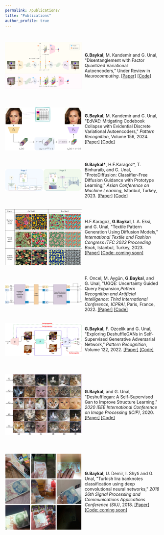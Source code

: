 ```yaml
---
permalink: /publications/
title: "Publications"
author_profile: true
---
```

<style>
img {
  padding-right: 10px;
  padding-bottom: 30px;
  padding-top: 30px;
}
.box {
   display: flex;
   align-items:center;
}
</style>

<div class="box">
  <img style="vertical-align:middle; float: left" src="/assets/images/factorqvae.png" alt="" width="250">
  <span style=""><b>G.Baykal</b>, M. Kandemir and G. Unal, "Disentanglement with Factor Quantized Variational Autoencoders," Under Review in <em>Neurocomputing</em>. <a href="https://arxiv.org/abs/2409.14851">[Paper]</a> <a href="https://github.com/ituvisionlab/FactorQVAE">[Code]</a></span>
</div> 

<div class="box">
  <img style="vertical-align:middle; float: left" src="/assets/images/edvae.png" alt="" width="250">
  <span style=""><b>G.Baykal</b>, M. Kandemir and G. Unal, "EdVAE: Mitigating Codebook Collapse with Evidential Discrete Variational Autoencoders," <em>Pattern Recognition</em>, Volume 156, 2024. <a href="https://www.sciencedirect.com/science/article/pii/S0031320324005430">[Paper]</a> <a href="https://github.com/ituvisionlab/EdVAE">[Code]</a></span>
</div> 

<div class="box">
  <img style="vertical-align:middle; float: left" src="/assets/images/protodiffusion.png" alt="" width="250">
  <span style=""><b>G.Baykal*</b>, H.F.Karagoz*, T. Binhuraib, and G. Unal, "ProtoDiffusion: Classifier-Free Diffusion Guidance with Prototype Learning," <em>Asian Conference on Machine Learning</em>, Istanbul, Turkey, 2023. <a href="https://arxiv.org/abs/2307.01924">[Paper]</a> <a href="https://github.com/ituvisionlab/ProtoDiffusion">[Code]</a></span>
</div>

<div class="box">
  <img style="vertical-align:middle; float: left" src="/assets/images/textile.png" alt="" width="250">
  <span style="">H.F.Karagoz, <b>G.Baykal</b>,  I. A. Eksi, and G. Unal, "Textile Pattern Generation Using Diffusion Models," <em>International Textile and Fashion Congress ITFC 2023 Proceeding Book</em>, Istanbul, Turkey, 2023. <a href="https://arxiv.org/abs/2304.00520">[Paper]</a> <a href="/publications">[Code: coming soon]</a></span>
</div>

<div class="box">
  <img style="vertical-align:middle; float: left" src="/assets/images/ugqe.webp" alt="" width="250">
  <span style="">F. Oncel, M. Aygün, <b>G.Baykal</b>, and G. Unal, "UGQE: Uncertainty Guided Query Expansion,<em>Pattern Recognition and Artificial Intelligence: Third International Conference, ICPRAI</em>, Paris, France, 2022. <a href="https://link.springer.com/chapter/10.1007/978-3-031-09037-0_10">[Paper]</a> <a href="https://github.com/ituvisionlab/ugqe">[Code]</a></span>
</div>

<div class="box">
  <img style="vertical-align:middle; float: left" src="/assets/images/exploring_deshufflegan.jpg" alt="" width="250">
  <span style=""><b>G.Baykal</b>, F. Ozcelik and G. Unal, "Exploring DeshuffleGANs in Self-Supervised Generative Adversarial Network," <em>Pattern Recognition</em>, Volume 122, 2022. <a href="https://www.sciencedirect.com/science/article/pii/S0031320321004167?via%3Dihub">[Paper]</a> <a href="https://github.com/gulcinbaykal/DeshuffleGAN">[Code]</a></span>
</div>

<div class="box">
  <img style="vertical-align:middle; float: left" src="/assets/images/deshufflegan.gif" alt="" width="250">
  <span style=""><b>G.Baykal</b>, and G. Unal, "Deshufflegan: A Self-Supervised Gan to Improve Structure Learning," <em>2020 IEEE International Conference on Image Processing (ICIP)</em>, 2020. <a href="https://ieeexplore.ieee.org/document/9190774">[Paper]</a> <a href="https://github.com/gulcinbaykal/DeshuffleGAN">[Code]</a></span>
</div>

<div class="box">
  <img style="vertical-align:middle; float: left" src="/assets/images/turkish_lira.png" alt="" width="250">
  <span style=""><b>G.Baykal</b>, U. Demir, I. Shyti and G. Unal, "Turkish lira banknotes classification using deep convolutional neural networks," <em>2018 26th Signal Processing and Communications Applications Conference (SIU)</em>, 2018. <a href="https://ieeexplore.ieee.org/document/8404606">[Paper]</a> <a href="/publications">[Code: coming soon]</a></span>
</div>
